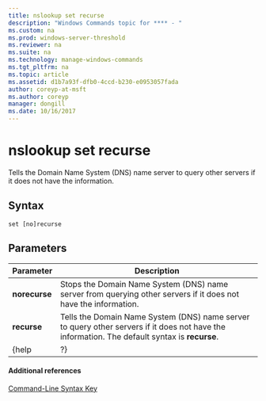 ```yaml
---
title: nslookup set recurse
description: "Windows Commands topic for **** - "
ms.custom: na
ms.prod: windows-server-threshold
ms.reviewer: na
ms.suite: na
ms.technology: manage-windows-commands
ms.tgt_pltfrm: na
ms.topic: article
ms.assetid: d1b7a93f-dfb0-4ccd-b230-e0953057fada
author: coreyp-at-msft
ms.author: coreyp
manager: dongill
ms.date: 10/16/2017
---
```


# nslookup set recurse



Tells the Domain Name System (DNS) name server to query other servers if it does not have the information.

## Syntax

```
set [no]recurse
```

## Parameters

|Parameter|Description|
|---------|-----------|
|**norecurse**|Stops the Domain Name System (DNS) name server from querying other servers if it does not have the information.|
|**recurse**|Tells the Domain Name System (DNS) name server to query other servers if it does not have the information. The default syntax is **recurse**.|
|{help | ?}|Displays a short summary of **nslookup** subcommands.|

#### Additional references

[Command-Line Syntax Key](command-line-syntax-key.md)